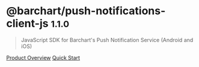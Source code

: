 # @barchart/push-notifications-client-js <small>1.1.0</small>

> JavaScript SDK for Barchart&#x27;s Push Notification Service (Android and iOS)

[Product Overview](/content/product_overview)
[Quick Start](/content/quick_start)